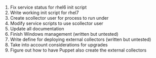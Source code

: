 1. Fix service status for rhel6 init script
2. Write working init script for rhel7
3. Create scollector user for process to run under
4. Modify service scripts to use scollector user
5. Update all documentation
6. Finish Windows management (written but untested)
7. Write define for deploying external collectors (written but untested)
8. Take into account considerations for upgrades
9. Figure out how to have Puppet also create the external collectors
